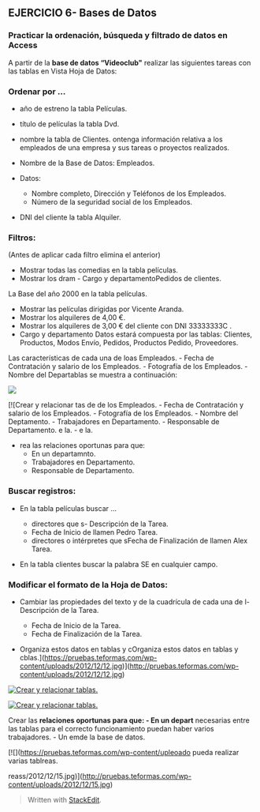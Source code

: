 ## EJERCICIO  6- Bases de Datos

### Practicar la ordenación, búsqueda y filtrado de datos en Access

A partir de la **base de datos “Videoclub"** realizar las siguientes tareas con las tablas en Vista Hoja de Datos:

### Ordenar por …

-   año de estreno la tabla Películas.
-   título de películas la tabla Dvd.
-   nombre la tabla de Clientes.
 ontenga información relativa a los empleados de una empresa y sus tareas o proyectos realizados.

-   Nombre de la Base de Datos: Empleados.

-   Datos:
	   - Nombre completo, Dirección y Teléfonos de los Empleados.
    -   Número de la seguridad social de los Empleados.
-   DNI del cliente la tabla Alquiler.

### Filtros:

(Antes de aplicar cada filtro elimina el anterior)

-   Mostrar todas las comedias en la tabla películas.
-   Mostrar los dram -   Cargo y departamentoPedidos de clientes.

La Base del año 2000 en la tabla películas.
-   Mostrar las películas dirigidas por Vicente Aranda.
-   Mostrar los alquileres de 4,00 €.
-   Mostrar los alquileres de 3,00 € del cliente con DNI 33333333C .
 -   Cargo y departamento Datos estará compuesta por las tablas: Clientes, Productos, Modos Envío, Pedidos, Productos Pedido, Proveedores.

Las características de cada una de loas Empleados.
    -   Fecha de Contratación y salario de los Empleados.
    -   Fotografía de los Empleados.
    -   Nombre del Departablas se muestra a continuación:

[![](https://pruebas.teformas.com/wp-content/uploads/2012/12/11.jpg)](http://pruebas.teformas.com/wp-content/uploads/2012/12/11.jpg)

[![Crear y relacionar tas de de los Empleados.
    -   Fecha de Contratación y salario de los Empleados.
    -   Fotografía de los Empleados.
    -   Nombre del Deptamento.
    -   Trabajadores en Departamento.
    -   Responsable de Departamento.
    e la.
    -   e la.
-   rea las relaciones oportunas para que:
    -   En un departamnto.
    -   Trabajadores en Departamento.
    -   Responsable de Departamento.
  
  

### Buscar registros:

-   En la tabla películas buscar …
    -   directores que s-   Descripción de la Tarea.
    -   Fecha de Inicio de llamen Pedro Tarea.
    -   directores o intérpretes que sFecha de Finalización de llamen Alex Tarea.

-   En la tabla clientes buscar la palabra SE en cualquier campo.

### Modificar el formato de la Hoja de Datos:

-   Cambiar las propiedades del texto y de la cuadrícula de cada una de l-   Descripción de la Tarea.
    -   Fecha de Inicio de la Tarea.
    -   Fecha de Finalización de la Tarea.

-   Organiza estos datos en tablas y cOrganiza estos datos en tablas y cblas.](https://pruebas.teformas.com/wp-content/uploads/2012/12/12.jpg)](http://pruebas.teformas.com/wp-content/uploads/2012/12/12.jpg)

  
  

[![Crear y relacionar tablas.](https://pruebas.teformas.com/wp-content/uploads/2012/12/13.jpg)](http://pruebas.teformas.com/wp-content/uploads/2012/12/13.jpg)

[![Crear y relacionar tablas.](https://pruebas.teformas.com/wp-content/uploads/2012/12/14.jpg)](http://pruebas.teformas.com/wp-content/uploads/2012/12/14.jpg)

Crear las **relaciones oportunas para que:
    -   En un depart** necesarias entre las tablas para el correcto funcionamiento puedan haber varios trabajadores.
    -   Un emde la base de datos.

[![](https://pruebas.teformas.com/wp-content/upleoado pueda realizar varias tablreas.

reass/2012/12/15.jpg)](http://pruebas.teformas.com/wp-content/uploads/2012/12/15.jpg)


> Written with [StackEdit](https://stackedit.io/).
<!--stackedit_data:
eyJoaXN0b3J5IjpbMTQzNTkxMTMyNiwtNzA1NTQzMjYwLDEyNT
A0MDkzNTFdfQ==
-->

